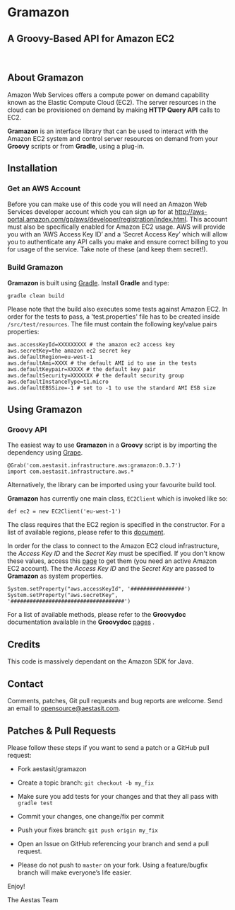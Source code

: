 # Gramazon #

## A Groovy-Based API for Amazon EC2 ##

<br>

## About Gramazon ##

Amazon Web Services offers a compute power on demand capability known as the Elastic Compute Cloud (EC2). The server resources in the cloud can be provisioned on demand by making **HTTP Query API** calls to EC2.

**Gramazon** is an interface library that can be used to interact with the Amazon EC2 system and control server resources on demand from your **Groovy** scripts or from **Gradle**, using a plug-in.

## Installation ###

### Get an AWS Account ###

Before you can make use of this code you will need an Amazon Web Services developer account which you can sign up for at <http://aws-portal.amazon.com/gp/aws/developer/registration/index.html>. This account must also be specifically enabled for Amazon EC2 usage. AWS will provide you with an ‘AWS Access Key ID’ and a ‘Secret Access Key’ which will allow you to authenticate any API calls you make and ensure correct billing to you for usage of the service. Take note of these (and keep them secret!).

### Build Gramazon ###

**Gramazon** is built using [Gradle](http://www.gradle.org/). Install **Gradle** and type:

	gradle clean build
Please note that the build also executes some tests against Amazon EC2. In order for the tests to pass, a 'test.properties' file has to be created inside `/src/test/resources`. The file must contain the following key/value pairs properties:

	aws.accessKeyId=XXXXXXXXX # the amazon ec2 access key
	aws.secretKey=the amazon ec2 secret key
	aws.defaultRegion=eu-west-1
	aws.defaultAmi=XXXX # the default AMI id to use in the tests
	aws.defaultKeypair=XXXXX # the default key pair
	aws.defaultSecurity=XXXXXXX # the default security group
	aws.defaultInstanceType=t1.micro
	aws.defaultEBSSize=-1 # set to -1 to use the standard AMI ESB size


## Using Gramazon ##

### Groovy API ###

The easiest way to use **Gramazon** in a **Groovy** script is by importing the dependency using [Grape](http://groovy.codehaus.org/Grape).

	@Grab('com.aestasit.infrastructure.aws:gramazon:0.3.7')
	import com.aestasit.infrastructure.aws.*

Alternatively, the library can be imported using your favourite build tool.

**Gramazon** has currently one main class, `EC2Client` which is invoked like so:

	def ec2 = new EC2Client('eu-west-1')

The class requires that the EC2 region is specified in the constructor. For a list of available regions, please refer to this [document](http://docs.aws.amazon.com/general/latest/gr/rande.html#ec2_region).

In order for the class to connect to the Amazon EC2 cloud infrastructure, the _Access Key ID_ and the _Secret Key_ must be specified. If you don't know these values, access this [page](https://portal.aws.amazon.com/gp/aws/securityCredentials) to get them (you need an active Amazon EC2 account). The the _Access Key ID_ and the _Secret Key_ are passed to **Gramazon** as system properties.

	System.setProperty("aws.accessKeyId", '#################')
	System.setProperty("aws.secretKey", '####################################')

For a list of available methods, please refer to the **Groovydoc** documentation available in the **Groovydoc** [pages](http://aestasit.github.io/gramazon/groovydoc/index.html) . 

## Credits ##

This code is massively dependant on the Amazon SDK for Java. 

## Contact ##

Comments, patches, Git pull requests and bug reports are welcome. Send an email to opensource@aestasit.com.

## Patches & Pull Requests ##


Please follow these steps if you want to send a patch or a GitHub pull request:

- Fork aestasit/gramazon

- Create a topic branch: `git checkout -b my_fix`

- Make sure you add tests for your changes and that they all pass with `gradle test` 

- Commit your changes, one change/fix per commit

- Push your fixes branch: `git push origin my_fix`

- Open an Issue on GitHub referencing your branch and send a pull request.

- Please do not push to `master` on your fork. Using a feature/bugfix branch will make everyone’s life easier.

Enjoy!

The Aestas Team


